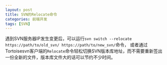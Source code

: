 ```yaml
---
layout: post
title: SVN的Relocate命令
categories: 前端开发
tags: [SVN]
---
```

遇到SVN服务器IP发生变更后，可以运行`svn switch --relocate https://path/to/old_svn/ https://path/to/new_svn/`命令，
或者通过Tortoisesvn客户端的`Relocate`命令轻松切换SVN版本库地址，而不需要重新签出一份全新的文件，版本库文件大的话可以节约不少时间。